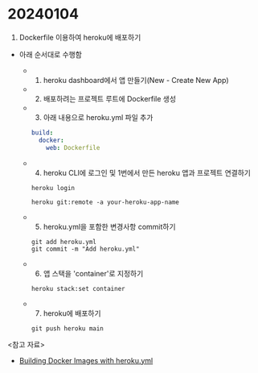 # 20240104

1. Dockerfile 이용하여 heroku에 배포하기

- 아래 순서대로 수행함

  - 1. heroku dashboard에서 앱 만들기(New - Create New App)
  - 2. 배포하려는 프로젝트 루트에 Dockerfile 생성
  - 3. 아래 내용으로 heroku.yml 파일 추가

    ```yml
    build:
      docker:
        web: Dockerfile
    ```

  - 4. heroku CLI에 로그인 및 1번에서 만든 heroku 앱과 프로젝트 연결하기

    ```
    heroku login

    heroku git:remote -a your-heroku-app-name
    ```

  - 5. heroku.yml을 포함한 변경사항 commit하기

    ```
    git add heroku.yml
    git commit -m "Add heroku.yml"
    ```

  - 6. 앱 스택을 'container'로 지정하기
    ```
    heroku stack:set container
    ```
  - 7. heroku에 배포하기
    ```
    git push heroku main
    ```

<참고 자료>

- [Building Docker Images with heroku.yml](https://devcenter.heroku.com/articles/build-docker-images-heroku-yml)
